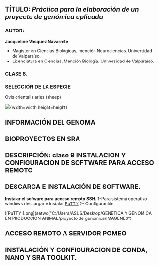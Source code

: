 ## TÍTULO: *Práctica para la elaboración de un proyecto de genómica aplicada*

### AUTOR:  
**Jacqueline Vásquez Navarrete**
- Magíster en Ciencias Biológicas, mención Neurociencias. Universidad de Valparaíso.  
- Licenciatura en Ciencias, Mención Biología. Universidad de Valparaíso.  

### **CLASE 8.**

### SELECCIÓN DE LA ESPECIE
Ovis orientalis aries (sheep)

![](https://es.wikipedia.org/wiki/Ovis_orientalis_aries#/media/Archivo:Flock_of_sheep.jpg){width=width height=height}



## INFORMACIÓN DEL GENOMA 



## BIOPROYECTOS EN SRA

## DESCRIPCIÓN: clase 9 INSTALACION Y CONFIGURACION DE SOFTWARE PARA ACCESO REMOTO

## DESCARGA E INSTALACIÓN DE SOFTWARE.

 **Instalar el sofware para acceso remoto SSH.** 
1-Para sistema operativo windows descargar e instalar [PuTTY](https://www.putty.org/)
2- Configuración 

![PuTTY 1.png](setwd("C:/Users/ASUS/Desktop/GENETICA Y GENOMICA EN PRODUCCION ANIMAL/proyecto de genomica/IMAGENES")


## ACCESO REMOTO A SERVIDOR POMEO

## INSTALACIÓN Y CONFIGURACION DE CONDA, NANO Y SRA TOOLKIT.

